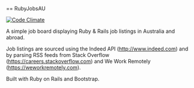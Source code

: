 == RubyJobsAU

[![Code Climate](https://codeclimate.com/github/dgwolff/ruby-jobs-au/badges/gpa.svg)](https://codeclimate.com/github/dgwolff/ruby-jobs-au)

A simple job board displaying Ruby & Rails job listings in Australia and abroad.

Job listings are sourced using the Indeed API (http://www.indeed.com) and by parsing RSS feeds from Stack Overflow (https://careers.stackoverflow.com) and We Work Remotely (https://weworkremotely.com).

Built with Ruby on Rails and Bootstrap.
